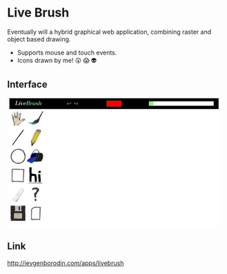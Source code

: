 # Live Brush

Eventually will a hybrid graphical web application, combining raster and object based drawing. 

* Supports mouse and touch events.
* Icons drawn by me! :astonished: :scream: :alien:

## Interface

![Preview screen](/scr.jpg)

## Link
http://ievgenborodin.com/apps/livebrush
